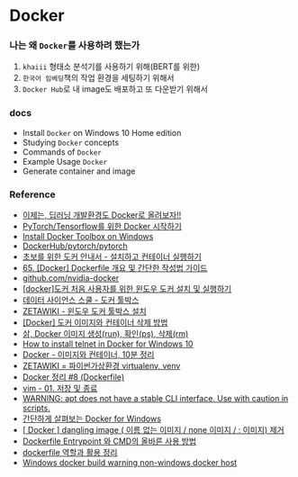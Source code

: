 # Docker

### 나는 왜 `Docker`를 사용하려 했는가
1. `khaiii` 형태소 분석기를 사용하기 위해(BERT를 위한)
2. `한국어 임베딩`책의 작업 환경을 세팅하기 위해서
3. `Docker Hub`로 내 image도 배포하고 또 다운받기 위해서

### docs
- Install `Docker` on Windows 10 Home edition
- Studying `Docker` concepts
- Commands of `Docker`
- Example Usage `Docker`
- Generate container and image

### Reference
- [이제는, 딥러닝 개발환경도 Docker로 올려보자!!](http://moducon.kr/2018/wp-content/uploads/sites/2/2018/12/leesangsoo_slide.pdf)
- [PyTorch/Tensorflow를 위한 Docker 시작하기](https://www.quantumdl.com/entry/PyTorchTensorflow%EB%A5%BC-%EC%9C%84%ED%95%9C-Docker-%EC%8B%9C%EC%9E%91%ED%95%98%EA%B8%B0)
- [Install Docker Toolbox on Windows](https://docs.docker.com/toolbox/toolbox_install_windows/)
- [DockerHub/pytorch/pytorch](https://hub.docker.com/r/pytorch/pytorch)
- [초보를 위한 도커 안내서 - 설치하고 컨테이너 실행하기](https://subicura.com/2017/01/19/docker-guide-for-beginners-2.html)
- [65. [Docker] Dockerfile 개요 및 간단한 작성법 가이드](http://blog.naver.com/PostView.nhn?blogId=alice_k106&logNo=220646382977&parentCategoryNo=7&categoryNo=&viewDate=&isShowPopularPosts=true&from=search)
- [github.com/nvidia-docker](https://github.com/NVIDIA/nvidia-docker)
- [[docker]도커 처음 사용자를 위한 윈도우 도커 설치 및 실행하기](https://steemit.com/kr/@mystarlight/docker)
- [데이터 사이언스 스쿨 - 도커 툴박스](https://datascienceschool.net/view-notebook/c792824fa32443bca59ba59285c62228/)
- [ZETAWIKI - 윈도우 도커 툴박스 설치](https://zetawiki.com/wiki/%EC%9C%88%EB%8F%84%EC%9A%B0_Docker_Toolbox_%EC%84%A4%EC%B9%98)
- [[Docker] 도커 이미지와 컨테이너 삭제 방법](https://brunch.co.kr/@hopeless/10)
- [삵, Docker 이미지 생성(run), 확인(ps), 삭제(rm)](https://sarc.io/index.php/cloud/1158-docker-run-ps-rm)
- [How to install telnet in Docker for Windows 10](https://stackoverflow.com/questions/39286441/how-to-install-telnet-in-docker-for-windows-10)
- [Docker - 이미지와 컨테이너, 10분 정리](https://www.sangkon.com/hands-on-docker-part1/)
- [ZETAWIKI = 파이썬가상환경 virtualenv, venv](https://zetawiki.com/wiki/%ED%8C%8C%EC%9D%B4%EC%8D%AC%EA%B0%80%EC%83%81%ED%99%98%EA%B2%BD_virtualenv,_venv)
- [Docker 정리 #8 (Dockerfile)](https://jungwoon.github.io/docker/2019/01/13/Docker-8/)
- [vim - 01. 저장 및 종료](https://www.opentutorials.org/course/730/4561)
- [WARNING: apt does not have a stable CLI interface. Use with caution in scripts.](https://github.com/hackafake/hackafake-backend/issues/32)
- [간단하게 살펴보는 Docker for Windows](https://www.sysnet.pe.kr/2/0/11204)
- [[ Docker ] dangling image ( 이름 없는 이미지 / none 이미지 / <none>:<none> 이미지) 제거](https://web-front-end.tistory.com/102)
- [Dockerfile Entrypoint 와 CMD의 올바른 사용 방법](https://bluese05.tistory.com/77)
- [dockerfile 역할과 활용 정리](https://lejewk.github.io/docker-dockerfile/)
- [Windows docker build warning non-windows docker host](https://stackoverflow.com/questions/46080312/windows-docker-build-warning-non-windows-docker-host)
